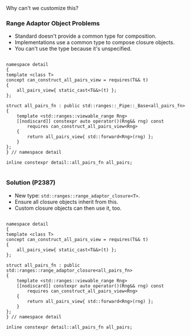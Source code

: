 <section>

<div class="hl-block pretty-big-text">
Why can't we customize this?
</div>

</section>
<section>

<div class="hl-block left-align">

### Range Adaptor Object Problems

- Standard doesn't provide a common type for composition.
- Implementations use a common type to compose closure objects.
- You can't use the type because it's unspecified.

</div>

</section>
<section>

<pre><code class="cpp" data-noescape data-trim data-line-numbers="|9">
namespace detail
{
template &lt;class T>
concept can_construct_all_pairs_view = requires(T&& t)
{
	all_pairs_view{ static_cast&lt;T&&>(t) };
};
 
struct all_pairs_fn : public <span class="fragment code-warning" data-fragment-index="1">std::ranges::_Pipe::_Base&lt;all_pairs_fn></span>
{
	template &lt;std::ranges::viewable_range Rng>
	[[nodiscard]] constexpr auto operator()(Rng&& rng) const
		requires can_construct_all_pairs_view&lt;Rng>
	{
		return all_pairs_view{ std::forward&lt;Rng>(rng) };
	}
};
} // namespace detail
 
inline constexpr detail::all_pairs_fn all_pairs;

</code></pre>

</section>
<section>

<div class="hl-block left-align">

### Solution (P2387)

- New type: `std::ranges::range_adaptor_closure<T>`.
- Ensure all closure objects inherit from this.
- Custom closure objects can then use it, too.

</div>

</section>
<section>

<pre><code class="cpp" data-noescape data-trim data-line-numbers="">
namespace detail
{
template &lt;class T>
concept can_construct_all_pairs_view = requires(T&& t)
{
	all_pairs_view{ static_cast&lt;T&&>(t) };
};
 
struct all_pairs_fn : public std::ranges::range_adaptor_closure&lt;all_pairs_fn>
{
	template &lt;std::ranges::viewable_range Rng>
	[[nodiscard]] constexpr auto operator()(Rng&& rng) const
		requires can_construct_all_pairs_view&lt;Rng>
	{
		return all_pairs_view{ std::forward&lt;Rng>(rng) };
	}
};
} // namespace detail
 
inline constexpr detail::all_pairs_fn all_pairs;

</code></pre>

</section>
